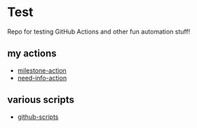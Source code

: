 # Test
Repo for testing GitHub Actions and other fun automation stuff!

## my actions
- [milestone-action](https://github.com/benelan/milestone-action)
- [need-info-action](https://github.com/benelan/need-info-action)

## various scripts
- [github-scripts](https://github.com/benelan/github-scripts)

